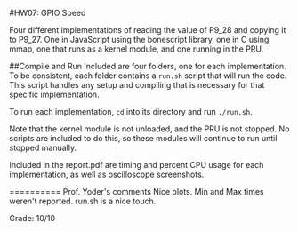 #HW07: GPIO Speed

Four different implementations of reading the value of P9_28 and copying it to P9_27.  One in JavaScript using the bonescript library, one in C using mmap, one that runs as a kernel module, and one running in the PRU.

##Compile and Run
Included are four folders, one for each implementation.  To be consistent, each folder contains a `run.sh` script that will run the code.  This script handles any setup and compiling that is necessary for that specific implementation.

To run each implementation, `cd` into its directory and run `./run.sh`.

Note that the kernel module is not unloaded, and the PRU is not stopped.  No scripts are included to do this, so these modules will continue to run until stopped manually.

Included in the report.pdf are timing and percent CPU usage for each implementation, as well as oscilloscope screenshots.

==========
Prof. Yoder's comments
Nice plots.  Min and Max times weren't reported.
run.sh is a nice touch.

Grade:  10/10

